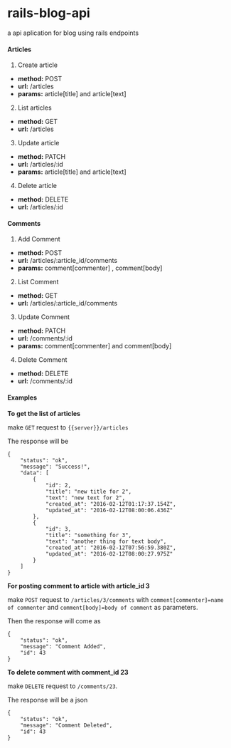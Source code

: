 # rails-blog-api
a api aplication for blog using rails
endpoints


#### Articles


1. Create article
  * **method:** POST 
  * **url:** /articles
  * **params:**  article[title]  and   article[text]

2. List articles
  * **method:** GET
  * **url:** /articles

3. Update article
  * **method:** PATCH 
  * **url:** /articles/:id
  * **params:**  article[title]  and   article[text]

4. Delete article
  * **method:** DELETE 
  * **url:** /articles/:id

#### Comments


1. Add Comment
  * **method:** POST
  * **url:** /articles/:article_id/comments
  * **params:**  comment[commenter]  ,  comment[body]

2. List Comment
  * **method:** GET
  * **url:** /articles/:article_id/comments

3. Update Comment
  * **method:** PATCH
  * **url:** /comments/:id
  * **params:**  comment[commenter]  and  comment[body] 

4. Delete Comment
  * **method:** DELETE
  * **url:** /comments/:id

#### Examples
**To get the list of articles**

make `GET` request to `{{server}}/articles`

The response will be
```
{
    "status": "ok",
    "message": "Success!",
    "data": [
        {
            "id": 2,
            "title": "new title for 2",
            "text": "new text for 2",
            "created_at": "2016-02-12T01:17:37.154Z",
            "updated_at": "2016-02-12T08:00:06.436Z"
        },
        {
            "id": 3,
            "title": "something for 3",
            "text": "another thing for text body",
            "created_at": "2016-02-12T07:56:59.380Z",
            "updated_at": "2016-02-12T08:00:27.975Z"
        }
    ]
}
```

**For posting comment to article with article_id 3**

make `POST` request to `/articles/3/comments` with `comment[commenter]=name of commenter` and `comment[body]=body of comment` as parameters.

Then the response will come as
```
{
    "status": "ok",
    "message": "Comment Added",
    "id": 43
}
```

 **To delete comment with comment_id 23**
 
 make `DELETE` request to `/comments/23`.

The response will be a json
```
{
    "status": "ok",
    "message": "Comment Deleted",
    "id": 43
}
```

